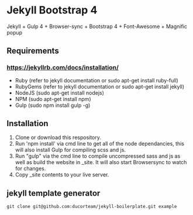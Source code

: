 # Jekyll Bootstrap 4
Jekyll + Gulp 4 + Browser-sync + Bootstrap 4 + Font-Awesome + Magnific popup

## Requirements
### https://jekyllrb.com/docs/installation/
- Ruby (refer to jekyll documentation or sudo apt-get install ruby-full)
- RubyGems (refer to jekyll documentation or sudo apt-get install jekyll)
- NodeJS (sudo apt-get install nodejs)
- NPM (sudo apt-get install npm)
- Gulp (sudo npm install gulp -g)

## Installation
1. Clone or download this respository.
2. Run 'npm install' via cmd line to get all of the node dependancies, this will also install Gulp for compiling scss and js.
3. Run "gulp" via the cmd line to compile uncompressed sass and js as well as build the website in _site. It will also start Browsersync to watch for changes.
4. Copy _site contents to your live server.

## jekyll template generator

    git clone git@github.com:ducorteam/jekyll-boilerplate.git example

